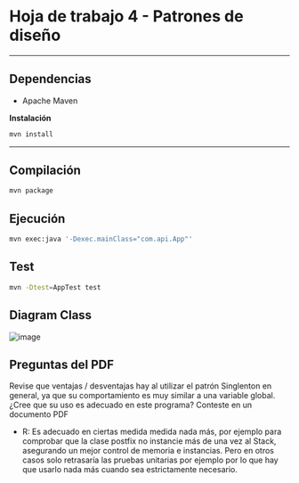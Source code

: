 # Hoja de trabajo 4 - Patrones de diseño

---

## Dependencias

- Apache Maven

**Instalación**

```bash
mvn install
```

---

## Compilación

```bash
mvn package
```

## Ejecución 

```bash
mvn exec:java '-Dexec.mainClass="com.api.App"'
```

## Test

```bash
mvn -Dtest=AppTest test
```

## Diagram Class

![image](https://github.com/user-attachments/assets/08180467-5e3e-4f61-8832-782bc45975ec)


## Preguntas del PDF

Revise que ventajas / desventajas hay al utilizar el patrón Singlenton en general, ya que su comportamiento es muy
similar a una variable global. ¿Cree que su uso es adecuado en este programa? Conteste en un documento PDF
   - R: Es adecuado en ciertas medida medida nada más, por ejemplo para comprobar que la clase postfix no instancie más de una vez al Stack, asegurando un mejor control de memoria e instancias. 
     Pero en otros casos solo retrasaría las pruebas unitarias por ejemplo por lo que hay que usarlo nada más cuando sea estrictamente necesario.



